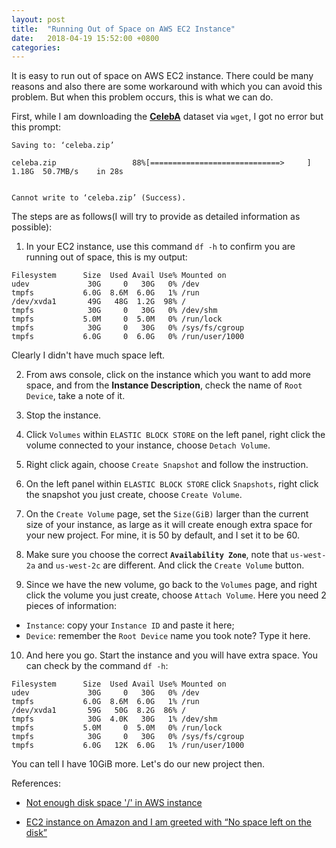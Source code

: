 ```yaml
---
layout: post
title:  "Running Out of Space on AWS EC2 Instance"
date:   2018-04-19 15:52:00 +0800
categories: 
---
```


It is easy to run out of space on AWS EC2 instance. There could be many reasons and also there are some workaround with which you can avoid this problem. But when this problem occurs, this is what we can do.

First, while I am downloading the [**CelebA**](http://mmlab.ie.cuhk.edu.hk/projects/CelebA.html) dataset via `wget`, I got no error but this prompt:
```
Saving to: ‘celeba.zip’

celeba.zip                 88%[=============================>     ]   1.18G  50.7MB/s    in 28s


Cannot write to ‘celeba.zip’ (Success).
```

The steps are as follows(I will try to provide as detailed information as possible):

1. In your EC2 instance, use this command `df -h` to confirm you are running out of space, this is my output:
```
Filesystem      Size  Used Avail Use% Mounted on
udev             30G     0   30G   0% /dev
tmpfs           6.0G  8.6M  6.0G   1% /run
/dev/xvda1       49G   48G  1.2G  98% /
tmpfs            30G     0   30G   0% /dev/shm
tmpfs           5.0M     0  5.0M   0% /run/lock
tmpfs            30G     0   30G   0% /sys/fs/cgroup
tmpfs           6.0G     0  6.0G   0% /run/user/1000
```

Clearly I didn't have much space left.

2. From aws console, click on the instance which you want to add more space, and from the **Instance Description**, check the name of `Root Device`, take a note of it.

3. Stop the instance.

4. Click `Volumes` within `ELASTIC BLOCK STORE` on the left panel, right click the volume connected to your instance, choose `Detach Volume`.

5. Right click again, choose `Create Snapshot` and follow the instruction.

6. On the left panel within `ELASTIC BLOCK STORE` click `Snapshots`, right click the snapshot you just create, choose `Create Volume`.

7. On the `Create Volume` page, set the `Size(GiB)` larger than the current size of your instance, as large as it will create enough extra space for your new project. For mine, it is 50 by default, and I set it to be 60.

8. Make sure you choose the correct **`Availability Zone`**, note that `us-west-2a` and `us-west-2c` are different. And click the `Create Volume` button.

9. Since we have the new volume, go back to the `Volumes` page, and right click the volume you just create, choose `Attach Volume`. Here you need 2 pieces of information:
- `Instance`: copy your `Instance ID` and paste it here;
- `Device`: remember the `Root Device` name you took note? Type it here.

10. And here you go. Start the instance and you will have extra space. You can check by the command `df -h`:
```
Filesystem      Size  Used Avail Use% Mounted on
udev             30G     0   30G   0% /dev
tmpfs           6.0G  8.6M  6.0G   1% /run
/dev/xvda1       59G   50G  8.2G  86% /
tmpfs            30G  4.0K   30G   1% /dev/shm
tmpfs           5.0M     0  5.0M   0% /run/lock
tmpfs            30G     0   30G   0% /sys/fs/cgroup
tmpfs           6.0G   12K  6.0G   1% /run/user/1000
```

You can tell I have 10GiB more. Let's do our new project then.

References:

- [Not enough disk space '/' in AWS instance](https://askubuntu.com/questions/118094/not-enough-disk-space-in-aws-instance?utm_medium=organic&utm_source=google_rich_qa&utm_campaign=google_rich_qa)

- [EC2 instance on Amazon and I am greeted with “No space left on the disk”
](https://stackoverflow.com/questions/6151695/ec2-instance-on-amazon-and-i-am-greeted-with-no-space-left-on-the-disk?utm_medium=organic&utm_source=google_rich_qa&utm_campaign=google_rich_qa)